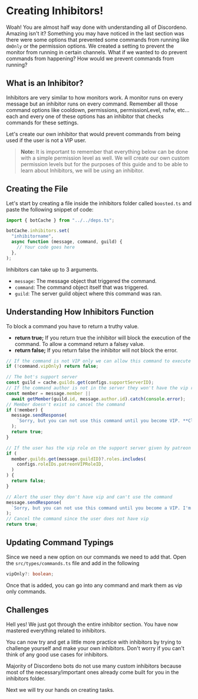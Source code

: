 # Creating Inhibitors!

Woah! You are almost half way done with understanding all of Discordeno. Amazing
isn't it? Something you may have noticed in the last section was there were some
options that prevented some commands from running like `dmOnly` or the
permission options. We created a setting to prevent the monitor from running in
certain channels. What if we wanted to do prevent commands from happening? How
would we prevent commands from running?

## What is an Inhibitor?

Inhibitors are very similar to how monitors work. A monitor runs on every
message but an inhibitor runs on every command. Remember all those command
options like cooldown, permissions, permissionLevel, nsfw, etc... each and every
one of these options has an inhibitor that checks commands for these settings.

Let's create our own inhibitor that would prevent commands from being used if
the user is not a VIP user.

> **Note:** It is important to remember that everything below can be done with a
> simple permission level as well. We will create our own custom permission
> levels but for the purposes of this guide and to be able to learn about
> Inhibitors, we will be using an inhibitor.

## Creating the File

Let's start by creating a file inside the inhibitors folder called `boosted.ts`
and paste the following snippet of code:

```ts
import { botCache } from "../../deps.ts";

botCache.inhibitors.set(
  "inhibitorname",
  async function (message, command, guild) {
    // Your code goes here
  },
);
```

Inhibitors can take up to 3 arguments.

- `message`: The message object that triggered the command.
- `command`: The command object itself that was triggered.
- `guild`: The server guild object where this command was ran.

## Understanding How Inhibitors Function

To block a command you have to return a truthy value.

- **return true;** If you return true the inhibitor will block the execution of
  the command. To allow a command return a falsey value.
- **return false;** If you return false the inhibitor will not block the error.

```ts
// If the command is not VIP only we can allow this command to execute
if (!command.vipOnly) return false;

// The bot's support server
const guild = cache.guilds.get(configs.supportServerID);
// If the command author is not in the server they won't have the vip role
const member = message.member ||
  await getMember(guild.id, message.author.id).catch(console.error);
// Member doesn't exist so cancel the command
if (!member) {
  message.sendResponse(
    `Sorry, but you can not use this command until you become VIP. **Close the IRIS!!!**`,
  );
  return true;
}

// If the user has the vip role on the support server given by patreon allow the command
if (
  member.guilds.get(message.guildID)?.roles.includes(
    configs.roleIDs.patreonVIPRoleID,
  )
) {
  return false;
}

// Alert the user they don't have vip and can't use the command
message.sendResponse(
  `Sorry, but you can not use this command until you become a VIP. I'm sorry, Teal'c. We'll go to Disneyland next year. I promise.`,
);
// Cancel the command since the user does not have vip
return true;
```

## Updating Command Typings

Since we need a new option on our commands we need to add that. Open the
`src/types/commands.ts` file and add in the following

```ts
vipOnly?: boolean;
```

Once that is added, you can go into any command and mark them as vip only
commands.

## Challenges

Hell yes! We just got through the entire inhibitor section. You have now
mastered everything related to inhibitors.

You can now try and get a little more practice with inhibitors by trying to
challenge yourself and make your own inhibitors. Don't worry if you can't think
of any good use cases for inhibitors.

Majority of Discordeno bots do not use many custom inhibitors because most of
the necessary/important ones already come built for you in the inhibitors
folder.

Next we will try our hands on creating tasks.

